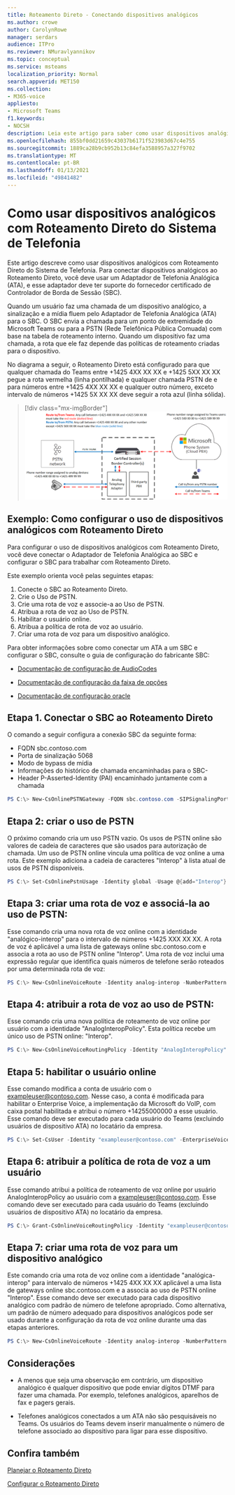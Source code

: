 ```yaml
---
title: Roteamento Direto - Conectando dispositivos analógicos
ms.author: crowe
author: CarolynRowe
manager: serdars
audience: ITPro
ms.reviewer: NMuravlyannikov
ms.topic: conceptual
ms.service: msteams
localization_priority: Normal
search.appverid: MET150
ms.collection:
- M365-voice
appliesto:
- Microsoft Teams
f1.keywords:
- NOCSH
description: Leia este artigo para saber como usar dispositivos analógicos com o Roteamento Direto do Microsoft Phone System.
ms.openlocfilehash: 855bf0dd21659c43037b6171f523983d67c4e755
ms.sourcegitcommit: 1889ca28b9cb952b13c84efa3588957a327f9702
ms.translationtype: MT
ms.contentlocale: pt-BR
ms.lasthandoff: 01/13/2021
ms.locfileid: "49841482"
---
```

# <a name="how-to-use-analog-devices-with-phone-system-direct-routing"></a>Como usar dispositivos analógicos com Roteamento Direto do Sistema de Telefonia

Este artigo descreve como usar dispositivos analógicos com Roteamento Direto do Sistema de Telefonia. Para conectar dispositivos analógicos ao Roteamento Direto, você deve usar um Adaptador de Telefonia Analógica (ATA), e esse adaptador deve ter suporte do fornecedor certificado de Controlador de Borda de Sessão (SBC). 

Quando um usuário faz uma chamada de um dispositivo analógico, a sinalização e a mídia fluem pelo Adaptador de Telefonia Analógica (ATA) para o SBC.  O SBC envia a chamada para um ponto de extremidade do Microsoft Teams ou para a PSTN (Rede Telefônica Pública Comuada) com base na tabela de roteamento interno.  Quando um dispositivo faz uma chamada, a rota que ele faz depende das políticas de roteamento criadas para o dispositivo.

No diagrama a seguir, o Roteamento Direto está configurado para que qualquer chamada do Teams entre +1425 4XX XX XX e +1425 5XX XX XX pegue a rota vermelha (linha pontilhada) e qualquer chamada PSTN de e para números entre +1425 4XX XX XX e qualquer outro número, exceto intervalo de números +1425 5X XX XX deve seguir a rota azul (linha sólida). 

> [!div class="mx-imgBorder"]
> ![Diagrama mostrando a configuração de Roteamento Direto](media/direct-routing-analog-device.png)

## <a name="example--how-to-configure-the-use-of-analog-devices-with-direct-routing"></a>Exemplo: Como configurar o uso de dispositivos analógicos com Roteamento Direto

Para configurar o uso de dispositivos analógicos com Roteamento Direto, você deve conectar o Adaptador de Telefonia Analógica ao SBC e configurar o SBC para trabalhar com Roteamento Direto. 

Este exemplo orienta você pelas seguintes etapas:

1. Conecte o SBC ao Roteamento Direto.
2. Crie o Uso de PSTN.
3. Crie uma rota de voz e associe-a ao Uso de PSTN.
4. Atribua a rota de voz ao Uso de PSTN.
5. Habilitar o usuário online.
6. Atribua a política de rota de voz ao usuário.
7. Criar uma rota de voz para um dispositivo analógico.

Para obter informações sobre como conectar um ATA a um SBC e configurar o SBC, consulte o guia de configuração do fabricante SBC:

- [Documentação de configuração de AudioCodes](https://www.audiocodes.com/media/14278/connecting-audiocodes-sbc-with-analog-device-to-microsoft-teams-direct-routing-enterprise-model-configuration-note.pdf)

- [Documentação de configuração da faixa de opções](https://support.sonus.net/display/UXDOC81/Connect+SBC+Edge+to+Microsoft+Teams+Direct+Routing+to+Support+Analog+Devices)
- [Documentação de configuração oracle](https://www.oracle.com/technical-resources/documentation/acme-packet.html#Link-MicrosoftTeams)

## <a name="step-1--connect-the-sbc-to-direct-routing"></a>Etapa 1.  Conectar o SBC ao Roteamento Direto

O comando a seguir configura a conexão SBC da seguinte forma:

- FQDN sbc.contoso.com
- Porta de sinalização 5068
- Modo de bypass de mídia
- Informações do histórico de chamada encaminhadas para o SBC-
- Header P-Asserted-Identity (PAI) encaminhado juntamente com a chamada 

```powershell
PS C:\> New-CsOnlinePSTNGateway -FQDN sbc.contoso.com -SIPSignalingPort 5068 -ForwardCallHistory $true -ForwardPAI $true -MediaBypass $true -Enabled $true 
```

## <a name="step-2--create-the-pstn-usage"></a>Etapa 2: criar o uso de PSTN 

O próximo comando cria um uso PSTN vazio. Os usos de PSTN online são valores de cadeia de caracteres que são usados para autorização de chamada. Um uso de PSTN online vincula uma política de voz online a uma rota. Este exemplo adiciona a cadeia de caracteres "Interop" à lista atual de usos de PSTN disponíveis. 

```powershell
PS C:\> Set-CsOnlinePstnUsage -Identity global -Usage @{add="Interop"} 
```

## <a name="step-3--create-a-voice-route-and-associate-it-with-the-pstn-usage"></a>Etapa 3: criar uma rota de voz e associá-la ao uso de PSTN:

Esse comando cria uma nova rota de voz online com a identidade "analógico-interop" para o intervalo de números +1425 XXX XX XX.  A rota de voz é aplicável a uma lista de gateways online sbc.contoso.com e associa a rota ao uso de PSTN online "Interop". Uma rota de voz inclui uma expressão regular que identifica quais números de telefone serão roteados por uma determinada rota de voz:

```powershell
PS C:\> New-CsOnlineVoiceRoute -Identity analog-interop -NumberPattern "^\+1(425)(\d{7}])$" -OnlinePstnGatewayList sbc.contoso.com -Priority 1 -OnlinePstnUsages "Interop"
```

## <a name="step-4-assign-the-voice-route-to-the-pstn-usage"></a>Etapa 4: atribuir a rota de voz ao uso de PSTN:

Esse comando cria uma nova política de roteamento de voz online por usuário com a identidade "AnalogInteropPolicy". Esta política recebe um único uso de PSTN online: "Interop".

```powershell
PS C:\> New-CsOnlineVoiceRoutingPolicy -Identity "AnalogInteropPolicy" -Name "AnalogInteropPolicy" -OnlinePstnUsages "Interop"
```

## <a name="step-5-enable-the-online-user"></a>Etapa 5: habilitar o usuário online

Esse comando modifica a conta de usuário com o exampleuser@contoso.com. Nesse caso, a conta é modificada para habilitar o Enterprise Voice, a implementação da Microsoft do VoIP, com caixa postal habilitada e atribui o número +14255000000 a esse usuário.  Esse comando deve ser executado para cada usuário do Teams (excluindo usuários de dispositivo ATA) no locatário da empresa.

```powershell
PS C:\> Set-CsUser -Identity "exampleuser@contoso.com" -EnterpriseVoiceEnabled $True -HostedVoiceMail $True -OnPremLineUri "tel:+14255000000"
```

## <a name="step-6-assign-the-voice-route-policy-to-a-user"></a>Etapa 6: atribuir a política de rota de voz a um usuário

Esse comando atribui a política de roteamento de voz online por usuário AnalogInteropPolicy ao usuário com a exampleuser@contoso.com.  Esse comando deve ser executado para cada usuário do Teams (excluindo usuários de dispositivo ATA) no locatário da empresa.

```powershell
PS C:\> Grant-CsOnlineVoiceRoutingPolicy -Identity "exampleuser@contoso.com" -PolicyName "AnalogInteropPolicy" 
```

## <a name="step-7--create-a-voice-route-for-an-analog-device"></a>Etapa 7: criar uma rota de voz para um dispositivo analógico

Este comando cria uma rota de voz online com a identidade "analógica-interop" para intervalo de números +1425 4XX XX XX aplicável a uma lista de gateways online sbc.contoso.com e a associa ao uso de PSTN online "Interop".  Esse comando deve ser executado para cada dispositivo analógico com padrão de número de telefone apropriado. Como alternativa, um padrão de número adequado para dispositivos analógicos pode ser usado durante a configuração da rota de voz online durante uma das etapas anteriores.

```powershell
PS C:\> New-CsOnlineVoiceRoute -Identity analog-interop -NumberPattern "^\+1(4254)(\d{6}])$"  -OnlinePstnGatewayList sbc.contoso.com -Priority 1 -OnlinePstnUsages "Interop"
```

## <a name="considerations"></a>Considerações

- A menos que seja uma observação em contrário, um dispositivo analógico é qualquer dispositivo que pode enviar dígitos DTMF para fazer uma chamada. Por exemplo, telefones analógicos, aparelhos de fax e pagers gerais.

- Telefones analógicos conectados a um ATA não são pesquisáveis no Teams. Os usuários do Teams devem inserir manualmente o número de telefone associado ao dispositivo para ligar para esse dispositivo.  
 

## <a name="see-also"></a>Confira também

[Planejar o Roteamento Direto](direct-routing-plan.md)

[Configurar o Roteamento Direto](direct-routing-configure.md)
